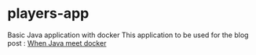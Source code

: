 # players-app
Basic Java application with docker
This application to be used for the blog post : [When Java meet docker](https://dev.to/malek_ramdani/when-java-meet-docker-part-i-2iip?preview=6334877adfe59468347f576257ddff957e456c5aad4650174b7a8f98b6f834a34d48c673da704531a581408a174f20d98d7d1dfa1f1b935a467f617b)
